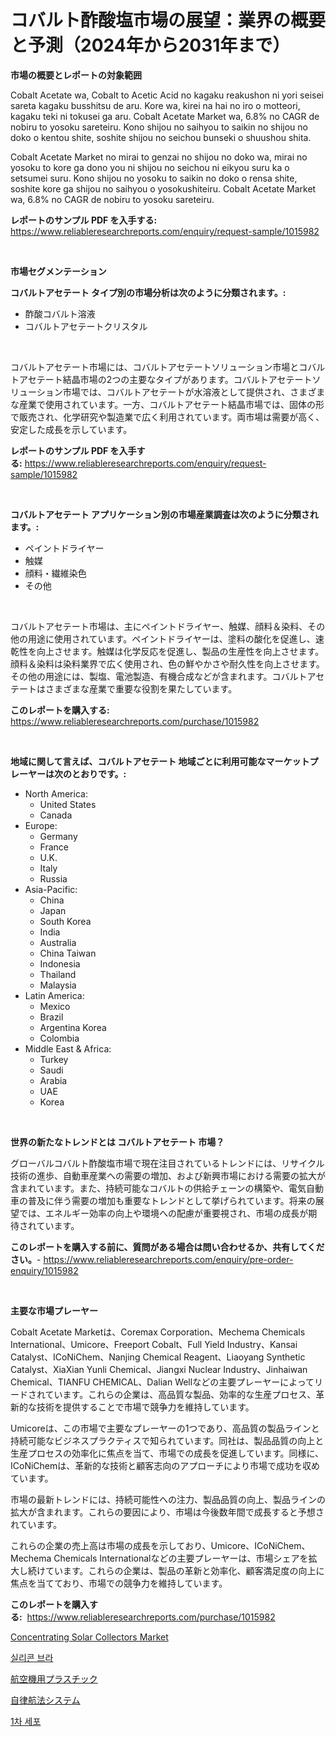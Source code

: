 <p><h1>コバルト酢酸塩市場の展望：業界の概要と予測（2024年から2031年まで）</h1></p><p><strong>市場の概要とレポートの対象範囲</strong></p>
<p><p>Cobalt Acetate wa, Cobalt to Acetic Acid no kagaku reakushon ni yori seisei sareta kagaku busshitsu de aru. Kore wa, kirei na hai no iro o motteori, kagaku teki ni tokusei ga aru. Cobalt Acetate Market wa, 6.8% no CAGR de nobiru to yosoku sareteiru. Kono shijou no saihyou to saikin no shijou no doko o kentou shite, soshite shijou no seichou bunseki o shuushou shita.</p><p>Cobalt Acetate Market no mirai to genzai no shijou no doko wa, mirai no yosoku to kore ga dono you ni shijou no seichou ni eikyou suru ka o setsumei suru. Kono shijou no yosoku to saikin no doko o rensa shite, soshite kore ga shijou no saihyou o yosokushiteiru. Cobalt Acetate Market wa, 6.8% no CAGR de nobiru to yosoku sareteiru.</p></p>
<p><strong>レポートのサンプル PDF を入手する:</strong> <a href="https://www.reliableresearchreports.com/enquiry/request-sample/1015982">https://www.reliableresearchreports.com/enquiry/request-sample/1015982</a></p>
<p>&nbsp;</p>
<p><strong>市場セグメンテーション</strong></p>
<p><strong>コバルトアセテート タイプ別の市場分析は次のように分類されます。:</strong></p>
<p><ul><li>酢酸コバルト溶液</li><li>コバルトアセテートクリスタル</li></ul></p>
<p>&nbsp;</p>
<p><p>コバルトアセテート市場には、コバルトアセテートソリューション市場とコバルトアセテート結晶市場の2つの主要なタイプがあります。コバルトアセテートソリューション市場では、コバルトアセテートが水溶液として提供され、さまざまな産業で使用されています。一方、コバルトアセテート結晶市場では、固体の形で販売され、化学研究や製造業で広く利用されています。両市場は需要が高く、安定した成長を示しています。</p></p>
<p><strong>レポートのサンプル PDF を入手する:</strong>&nbsp;<a href="https://www.reliableresearchreports.com/enquiry/request-sample/1015982">https://www.reliableresearchreports.com/enquiry/request-sample/1015982</a></p>
<p>&nbsp;</p>
<p><strong> コバルトアセテート アプリケーション別の市場産業調査は次のように分類されます。:</strong></p>
<p><ul><li>ペイントドライヤー</li><li>触媒</li><li>顔料・繊維染色</li><li>その他</li></ul></p>
<p>&nbsp;</p>
<p><p>コバルトアセテート市場は、主にペイントドライヤー、触媒、顔料＆染料、その他の用途に使用されています。ペイントドライヤーは、塗料の酸化を促進し、速乾性を向上させます。触媒は化学反応を促進し、製品の生産性を向上させます。顔料＆染料は染料業界で広く使用され、色の鮮やかさや耐久性を向上させます。その他の用途には、製塩、電池製造、有機合成などが含まれます。コバルトアセテートはさまざまな産業で重要な役割を果たしています。</p></p>
<p><strong>このレポートを購入する:</strong>&nbsp; <a href="https://www.reliableresearchreports.com/purchase/1015982">https://www.reliableresearchreports.com/purchase/1015982</a></p>
<p>&nbsp;</p>
<p><strong>地域に関して言えば、コバルトアセテート 地域ごとに利用可能なマーケットプレーヤーは次のとおりです。:</strong></p>
<p><ul>
    <li>
        North America:
        <ul>
            <li>United States</li>
            <li>Canada</li>
        </ul>
    </li>
    <li>
        Europe:
        <ul>
            <li>Germany</li>
            <li>France</li>
            <li>U.K.</li>
            <li>Italy</li>
            <li>Russia</li>
        </ul>
    </li>
    <li>
        Asia-Pacific:
        <ul>
            <li>China</li>
            <li>Japan</li>
            <li>South Korea</li>
            <li>India</li>
            <li>Australia</li>
            <li>China Taiwan</li>
            <li>Indonesia</li>
            <li>Thailand</li>
            <li>Malaysia</li>
        </ul>
    </li>
    <li>
        Latin America:
        <ul>
            <li>Mexico</li>
            <li>Brazil</li>
            <li>Argentina Korea</li>
            <li>Colombia</li>
        </ul>
    </li>
    <li>
        Middle East & Africa:
        <ul>
            <li>Turkey</li>
            <li>Saudi</li>
            <li>Arabia</li>
            <li>UAE</li>
            <li>Korea</li>
        </ul>
    </li>
    </ul></p>
<p>&nbsp;</p>
<p><strong>世界の新たなトレンドとは コバルトアセテート 市場？</strong></p>
<p><p>グローバルコバルト酢酸塩市場で現在注目されているトレンドには、リサイクル技術の進歩、自動車産業への需要の増加、および新興市場における需要の拡大が含まれています。また、持続可能なコバルトの供給チェーンの構築や、電気自動車の普及に伴う需要の増加も重要なトレンドとして挙げられています。将来の展望では、エネルギー効率の向上や環境への配慮が重要視され、市場の成長が期待されています。</p></p>
<p><strong>このレポートを購入する前に、質問がある場合は問い合わせるか、共有してください。</strong>- <a href="https://www.reliableresearchreports.com/enquiry/pre-order-enquiry/1015982">https://www.reliableresearchreports.com/enquiry/pre-order-enquiry/1015982</a></p>
<p>&nbsp;</p>
<p><strong>主要な市場プレーヤー</strong></p>
<p><p>Cobalt Acetate Marketは、Coremax Corporation、Mechema Chemicals International、Umicore、Freeport Cobalt、Full Yield Industry、Kansai Catalyst、ICoNiChem、Nanjing Chemical Reagent、Liaoyang Synthetic Catalyst、XiaXian Yunli Chemical、Jiangxi Nuclear Industry、Jinhaiwan Chemical、TIANFU CHEMICAL、Dalian Wellなどの主要プレーヤーによってリードされています。これらの企業は、高品質な製品、効率的な生産プロセス、革新的な技術を提供することで市場で競争力を維持しています。</p><p>Umicoreは、この市場で主要なプレーヤーの1つであり、高品質の製品ラインと持続可能なビジネスプラクティスで知られています。同社は、製品品質の向上と生産プロセスの効率化に焦点を当て、市場での成長を促進しています。同様に、ICoNiChemは、革新的な技術と顧客志向のアプローチにより市場で成功を収めています。</p><p>市場の最新トレンドには、持続可能性への注力、製品品質の向上、製品ラインの拡大が含まれます。これらの要因により、市場は今後数年間で成長すると予想されています。</p><p>これらの企業の売上高は市場の成長を示しており、Umicore、ICoNiChem、Mechema Chemicals Internationalなどの主要プレーヤーは、市場シェアを拡大し続けています。これらの企業は、製品の革新と効率化、顧客満足度の向上に焦点を当てており、市場での競争力を維持しています。</p></p>
<p><strong>このレポートを購入する:</strong>&nbsp;&nbsp;<a href="https://www.reliableresearchreports.com/purchase/1015982">https://www.reliableresearchreports.com/purchase/1015982</a></p>
<p><p><a href="https://github.com/kathiaseamanalvaradovlprc2h/Market-Research-Report-List-1/blob/main/concentrating-solar-collectors-market.md">Concentrating Solar Collectors Market</a></p><p><a href="https://medium.com/@honeypie6456/%EC%8B%A4%EB%A6%AC%EC%BD%98-%EB%B8%8C%EB%9D%BC-%EC%8B%9C%EC%9E%A5-%EC%A0%84%EB%A7%9D-%EC%82%B0%EC%97%85-%EA%B0%9C%EC%9A%94-%EB%B0%8F-%EC%98%88%EC%B8%A1-2024%EB%85%84%EB%B6%80%ED%84%B0-2031%EB%85%84%EA%B9%8C%EC%A7%80-c28deabe8318">실리콘 브라</a></p><p><a href="https://medium.com/@lillianamurazik2023/%E8%88%AA%E7%A9%BA%E6%A9%9F%E3%83%97%E3%83%A9%E3%82%B9%E3%83%81%E3%83%83%E3%82%AF%E5%B8%82%E5%A0%B4%E8%AA%BF%E6%9F%BB%E3%83%AC%E3%83%9D%E3%83%BC%E3%83%88-%E3%81%9D%E3%81%AE%E6%AD%B4%E5%8F%B2%E3%81%A82024%E5%B9%B4%E3%81%8B%E3%82%892031%E5%B9%B4%E3%81%BE%E3%81%A7%E3%81%AE%E4%BA%88%E6%B8%AC-4b1611b293a4">航空機用プラスチック</a></p><p><a href="https://medium.com/@jasohung45456/%E8%87%AA%E5%BE%8B%E8%88%AA%E6%B3%95%E3%82%B7%E3%82%B9%E3%83%86%E3%83%A0%E5%B8%82%E5%A0%B4-2031%E5%B9%B4%E3%81%BE%E3%81%A7%E3%81%AE%E5%8B%95%E5%90%91-%E4%BA%88%E6%B8%AC-%E7%AB%B6%E4%BA%89%E5%88%86%E6%9E%90-521ee340010d">自律航法システム</a></p><p><a href="https://medium.com/@aidenreinger/%EA%B8%B0%EB%B3%B8-%EC%84%B8%ED%8F%AC-%EC%8B%9C%EC%9E%A5-%EA%B7%9C%EB%AA%A8-cagr-%ED%8A%B8%EB%A0%8C%EB%93%9C-2024-2030-6a0824ab5f8a">1차 세포</a></p></p>